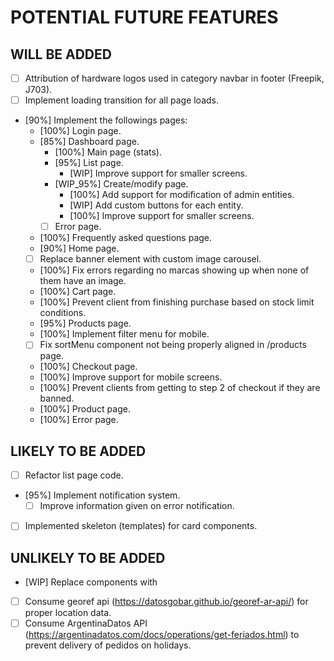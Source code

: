 # POTENTIAL FUTURE FEATURES

## WILL BE ADDED
- [ ] Attribution of hardware logos used in category navbar in footer (Freepik, J703).
- [ ] Implement loading transition for all page loads.
- [90%] Implement the followings pages:
  + [100%] Login page.
  + [85%] Dashboard page.
    + [100%] Main page (stats).
    + [95%] List page.
      - [WIP] Improve support for smaller screens.
    + [WIP_95%] Create/modify page.
      - [100%] Add support for modification of admin entities.
      - [WIP] Add custom buttons for each entity.
      - [100%] Improve support for smaller screens.
    + [ ] Error page.
  + [100%] Frequently asked questions page.
  + [90%] Home page.
   - [ ] Replace banner element with custom image carousel.
   - [100%] Fix errors regarding no marcas showing up when none of them have an image.
  + [100%] Cart page.
   - [100%] Prevent client from finishing purchase based on stock limit conditions.
  + [95%] Products page.
   - [100%] Implement filter menu for mobile.
   - [ ] Fix sortMenu component not being properly aligned in /products page.
  + [100%] Checkout page.
   - [100%] Improve support for mobile screens.
   - [100%] Prevent clients from getting to step 2 of checkout if they are banned.
  + [100%] Product page.
  + [100%] Error page.

## LIKELY TO BE ADDED
- [ ] Refactor list page code.
- [95%] Implement notification system.
  - [ ] Improve information given on error notification. 
- [ ] Implemented skeleton (templates) for card components.

## UNLIKELY TO BE ADDED
- [WIP] Replace <a> components with <Link>
- [ ] Consume georef api (https://datosgobar.github.io/georef-ar-api/) for proper location data.
- [ ] Consume ArgentinaDatos API (https://argentinadatos.com/docs/operations/get-feriados.html) to prevent delivery of pedidos on holidays.